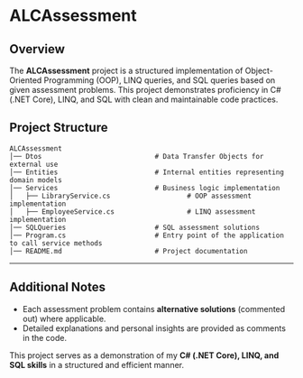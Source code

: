﻿# ALCAssessment

## Overview

The **ALCAssessment** project is a structured implementation of Object-Oriented Programming (OOP), LINQ queries, and SQL queries based on given assessment problems. This project demonstrates proficiency in C# (.NET Core), LINQ, and SQL with clean and maintainable code practices.

## Project Structure

```
ALCAssessment
│── Dtos					        # Data Transfer Objects for external use
│── Entities						# Internal entities representing domain models
│── Services						# Business logic implementation
│   ├── LibraryService.cs			        # OOP assessment implementation
│   ├── EmployeeService.cs			        # LINQ assessment implementation
│── SQLQueries						# SQL assessment solutions
│── Program.cs						# Entry point of the application to call service methods
│── README.md						# Project documentation
```

---

## Additional Notes

- Each assessment problem contains **alternative solutions** (commented out) where applicable.
- Detailed explanations and personal insights are provided as comments in the code.

This project serves as a demonstration of my **C# (.NET Core), LINQ, and SQL skills** in a structured and efficient manner.